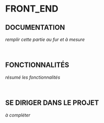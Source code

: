 # **FRONT_END**

## **DOCUMENTATION**

*remplir cette partie au fur et à mesure*

<br />

## **FONCTIONNALITÉS**

*résumé les fonctionnalités*


<br />

## **SE DIRIGER DANS LE PROJET**

*à compléter*